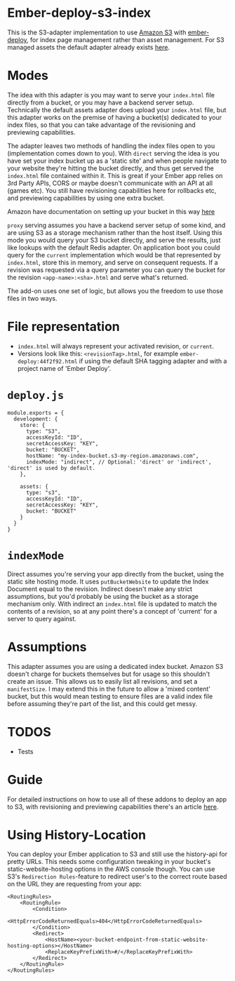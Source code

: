 # Ember-deploy-s3-index

This is the S3-adapter implementation to use [Amazon S3](http://aws.amazon.com/s3) with
[ember-deploy](https://github.com/levelbossmike/ember-deploy), for index page management rather than asset management. For S3 managed assets the default adapter already exists [here](https://github.com/LevelbossMike/ember-deploy-s3).

# Modes

The idea with this adapter is you may want to serve your `index.html` file directly from a bucket, or you may have a backend server setup. Technically the default assets adapter does upload your `index.html` file, but this adapter works on the premise of having a bucket(s) dedicated to your index files, so that you can take advantage of the revisioning and previewing capabilities. 

The adapter leaves two methods of handling the index files open to you (implementation comes down to you). With `direct` serving the idea is you have set your index bucket up as a 'static site' and when people navigate to your website they're hitting the bucket directly, and thus get served the `index.html` file contained within it. This is great if your Ember app relies on 3rd Party APIs, CORS or maybe doesn't communicate with an API at all (games etc). You still have revisioning capabilities here for rollbacks etc, and previewing capabilities by using one extra bucket. 

Amazon have documentation on setting up your bucket in this way [here](http://docs.aws.amazon.com/AmazonS3/latest/dev/WebsiteHosting.html) 

`proxy` serving assumes you have a backend server setup of some kind, and are using S3 as a storage mechanism rather than the host itself. Using this mode you would query your S3 bucket directly, and serve the results, just like lookups with the default Redis adapter. On application boot you could query for the `current` implementation which would be that represented by `index.html`, store this in memory, and serve on consequent requests. If a revision was requested via a query parameter you can query the bucket for the revision `<app-name>:<sha>.html` and serve what's returned.

The add-on uses one set of logic, but allows you the freedom to use those files in two ways. 

# File representation

- `index.html` will always represent your activated revision, or `current`.
- Versions look like this: `<revisionTag>.html`, for example `ember-deploy:44f2f92.html` if using the default SHA tagging adapter and with a project name of 'Ember Deploy'.  

# `deploy.js`

```
module.exports = {
  development: {
    store: {
      type: "S3",
      accessKeyId: "ID",
      secretAccessKey: "KEY",
      bucket: "BUCKET",
      hostName: "my-index-bucket.s3-my-region.amazonaws.com",
      indexMode: "indirect", // Optional: 'direct' or 'indirect', 'direct' is used by default.
    },

    assets: {
      type: "s3",
      accessKeyId: "ID",
      secretAccessKey: "KEY",
      bucket: "BUCKET"
    }
  }
}
``` 

# `indexMode`

Direct assumes you're serving your app directly from the bucket, using the static site hosting mode. It uses `putBucketWebsite` to update the Index Document equal to the revision. Indirect doesn't make any strict assumptions, but you'd probably be using the bucket as a storage mechanism only. With indirect an `index.html` file is updated to match the contents of a revision, so at any point there's a concept of 'current' for a server to query against. 

# Assumptions 

This adapter assumes you are using a dedicated index bucket. Amazon S3 doesn't charge for buckets themselves but for usage so this shouldn't create an issue. This allows us to easily list all revisions, and set a `manifestSize`. I may extend this in the future to allow a 'mixed content' bucket, but this would mean testing to ensure files are a valid index file before assuming they're part of the list, and this could get messy.

# TODOS

- Tests

# Guide 

For detailed instructions on how to use all of these addons to deploy an app to S3, with revisioning and previewing capabilities there's an article [here](http://kerrygallagher.co.uk/deploying-an-ember-cli-application-to-amazon-s3/).

# Using History-Location
You can deploy your Ember application to S3 and still use the history-api for pretty URLs. This needs some configuration tweaking in your bucket's static-website-hosting options in the AWS console though. You can use S3's `Redirection Rules`-feature to redirect user's to the correct route based on the URL they are requesting from your app:

```
<RoutingRules>
    <RoutingRule>
        <Condition>
            <HttpErrorCodeReturnedEquals>404</HttpErrorCodeReturnedEquals>
        </Condition>
        <Redirect>
            <HostName><your-bucket-endpoint-from-static-website-hosting-options></HostName>
            <ReplaceKeyPrefixWith>#/</ReplaceKeyPrefixWith>
        </Redirect>
    </RoutingRule>
</RoutingRules>
```
